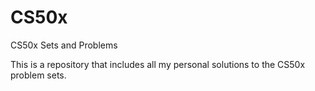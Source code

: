 # CS50x
CS50x Sets and Problems

This is a repository that includes all my personal solutions to the CS50x problem sets.
